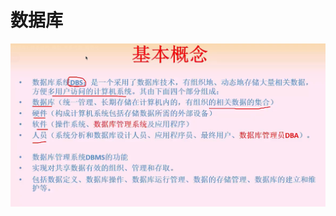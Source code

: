 # 数据库

![image-20230217090923411](day-06.assets/image-20230217090923411.png)













































